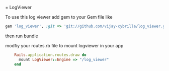 = LogViewer

To use this log viewer 
add gem to your Gem file like
```ruby
gem 'log_viewer', :git => 'git://github.com/vijay-cybrilla/log_viewer.git'
```
then run bundle 

modfiy your routes.rb file to mount logviewer in your app

```ruby
	Rails.application.routes.draw do
	  mount LogViewer::Engine => "/log_viewer"
	end
```
